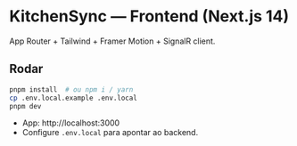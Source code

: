 # KitchenSync — Frontend (Next.js 14)

App Router + Tailwind + Framer Motion + SignalR client.

## Rodar
```bash
pnpm install  # ou npm i / yarn
cp .env.local.example .env.local
pnpm dev
```
- App: http://localhost:3000
- Configure `.env.local` para apontar ao backend.
